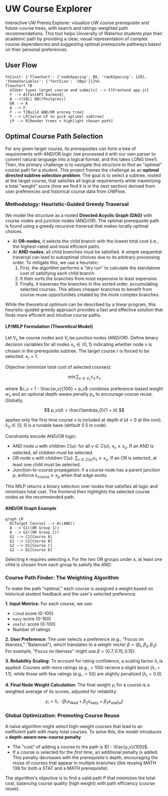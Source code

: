 # UW Course Explorer

Interactive UW Prereq Explorer: visualize UW course prerequisite and future-course trees, with search and ratings-weighted path recommendations. This tool helps University of Waterloo students plan their academic path by providing a clear, visual representation of complex course dependencies and suggesting optimal prerequisite pathways based on their personal preferences.

## User Flow

```mermaid
%%{init: {'flowchart': {'nodeSpacing': 80, 'rankSpacing': 120}, 'themeVariables': {'fontSize': '20px'}}}%%
flowchart TB
  U[User types target course and submits] --> F[Frontend app.js]
  F --> A[FastAPI backend]
  A -->|SQL| DB[(Postgres)]
  DB --> A
  A --> F
  F --> T[Build AND/OR prereq tree]
  T --> LP[Solve LP to pick optimal subtree]
  LP --> R[Render trees + highlight chosen path]
```

## Optimal Course Path Selection

For any given target course, its prerequisites can form a tree of requirements with AND/OR logic (we processed it with our own parser to convert natural language into a logical format, and this takes LONG time!). Then, the primary challenge is to navigate this structure to find an "optimal" course path for a student. This project frames the challenge as an **optimal directed subtree selection problem**. The goal is to select a subtree, rooted at the target course, that satisfies all logical requirements while maximizing a total "weight" score (how we find it is in the next section) derived from user preferences and historical course data from UWFlow.

### Methodology: Heuristic-Guided Greedy Traversal

We model the structure as a rooted **Directed Acyclic Graph (DAG)** with course nodes and junction nodes (AND/OR). The optimal prerequisite path is found using a greedy recursive traversal that makes locally optimal choices.

-   At **OR-nodes**, it selects the child branch with the lowest total cost (i.e., the highest-rated and most efficient path).
-   At **AND-nodes**, all child branches must be satisfied. A simple sequential traversal can lead to suboptimal choices due to its arbitrary processing order. To mitigate this, we use a heuristic:
    1.  First, the algorithm performs a "dry run" to calculate the standalone cost of satisfying each child branch.
    2.  It then sorts the branches from most expensive to least expensive.
    3.  Finally, it traverses the branches in this sorted order, accumulating selected courses. This allows cheaper branches to benefit from course reuse opportunities created by the more complex branches.

While the theoretical optimum can be described by a linear program, this heuristic-guided greedy approach provides a fast and effective solution that finds more efficient and intuitive course paths.

#### LP/MILP Formulation (Theoretical Model)

Let $V_c$ be course nodes and $V_j$ be junction nodes (AND/OR). Define binary decision variables for all nodes $x_v \in \{0,1\}$ indicating whether node $v$ is chosen in the prerequisite subtree. The target course $r$ is forced to be selected: $x_r = 1$.

Objective (minimize total cost of selected courses):

$$\min \sum_{v \in V_c} c_v\, x_v$$

where $c_v = 1 - \frac{w_v}{100} + p_v$ combines preference-based weight $w_v$ and an optional depth-aware penalty $p_v$ to encourage course reuse. Globally,

$$ p_v(d) = \frac{\lambda_0}{1 + d} $$

applies only the first time course $v$ is included at depth $d$ ($d=0$ at the root). $\lambda_0 \in [0, 1]$ is a tunable base (default $0.5$ in code).

Constraints encode AND/OR logic:

- AND node $u$ with children $C(u)$: for all $v \in C(u)$, $x_v \ge x_u$. If an AND is selected, all children must be selected.
- OR node $u$ with children $C(u)$: $\sum_{v \in C(u)} x_v \ge x_u$. If an OR is selected, at least one child must be selected.
- Junction-to-course propagation: if a course node has a parent junction $p$, enforce $x_{course} \ge x_p$ when that edge exists.

This MILP returns a binary selection over nodes that satisfies all logic and minimizes total cost. The frontend then highlights the selected course nodes as the recommended path.

#### AND/OR Graph Example

```mermaid
graph LR
  R[Target Course] --> A((AND))
  A --> G1((OR Group 1))
  A --> G2((OR Group 2))
  G1 --> C1[Course A]
  G1 --> C2[Course B]
  G2 --> D1[Course C]
  G2 --> D2[Course D]
```

Selecting `R` requires selecting `A`. For the two OR groups under `A`, at least one child is chosen from each group to satisfy the AND.

### Course Path Finder: The Weighting Algorithm

To make the path "optimal," each course is assigned a weight based on historical student feedback and the user's selected preference.

**1. Input Metrics:** For each course, we use:
-   `liked` score (0-100)
-   `easy` score (0-100)
-   `useful` score (0-100)
-   Number of ratings

**2. User Preference:** The user selects a preference (e.g., "Focus on likeness," "Balanced"), which translates to a weight vector $\beta = (\beta_1, \beta_2, \beta_3)$. For example, "Focus on likeness" might use $\beta = (0.7, 0.15, 0.15)$.

**3. Reliability Scaling:** To account for rating confidence, a scaling factor $\lambda_i$ is applied. Courses with more ratings (e.g., > 100) receive a slight boost ($\lambda_i = 1.1$), while those with few ratings (e.g., < 50) are slightly penalized ($\lambda_i = 0.9$).

**4. Final Node Weight Calculation:** The final weight $y_i$ for a course is a weighted average of its scores, adjusted for reliability:

$$ y_i = \lambda_i \cdot (\beta_1 x_{\text{liked}} + \beta_2 x_{\text{easy}} + \beta_3 x_{\text{useful}}) $$

### Global Optimization: Promoting Course Reuse

A naive algorithm might select high-weight courses that lead to an inefficient path with many total courses. To solve this, the model introduces a **depth-aware new-course penalty**.

-   The "cost" of adding a course to the path is $1 - \frac{y_v}{100}$.
-   If a course is selected for the *first time*, an additional penalty is added. This penalty decreases with the prerequisite's depth, encouraging the reuse of courses that appear in multiple branches (like reusing MATH 138 for both a STAT and a MATH prerequisite).

The algorithm's objective is to find a valid path $P$ that minimizes the total cost, balancing course quality (high weight) with path efficiency (course reuse).
